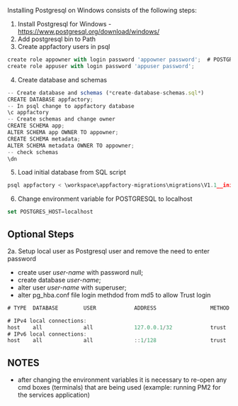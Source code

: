 Installing Postgresql on Windows consists of the following steps:
1. Install Postgresql for Windows - https://www.postgresql.org/download/windows/
2. Add postgresql bin to Path
3. Create appfactory users in psql
``` javascript
create role appowner with login password 'appowner password';  # POSTGRES-PSWD environment variable
create role appuser with login password 'appuser password';
```
4. Create database and schemas
``` javascript
-- Create database and schemas (*create-database-schemas.sql*)
CREATE DATABASE appfactory;  
-- In psql change to appfactory database
\c appfactory
-- Create schemas and change owner
CREATE SCHEMA app;  
ALTER SCHEMA app OWNER TO appowner;  
CREATE SCHEMA metadata;  
ALTER SCHEMA metadata OWNER TO appowner;
-- check schemas
\dn  
```
5. Load initial database from SQL script
``` javascript
psql appfactory < \workspace\appfactory-migrations\migrations\V1.1__initial_setup.sql
```
6. Change environment variable for POSTGRESQL to localhost
``` javascript
set POSTGRES_HOST=localhost
``` 


## Optional Steps
2a. Setup local user as Postgresql user and remove the need to enter password
  * create user _user-name_ with password null;
  * create database _user-name_;
  * alter user _user-name_ with superuser;
  * alter pg_hba.conf file login methdod from md5 to allow Trust login
  ``` javascript
  # TYPE  DATABASE        USER            ADDRESS                 METHOD

  # IPv4 local connections:
  host    all             all             127.0.0.1/32            trust
  # IPv6 local connections:
  host    all             all             ::1/128                 trust
  ```
 
 ## NOTES
 * after changing the environment variables it is necessary to re-open any cmd boxes (terminals) that are being used 
 (example: running PM2 for the services application) 
 